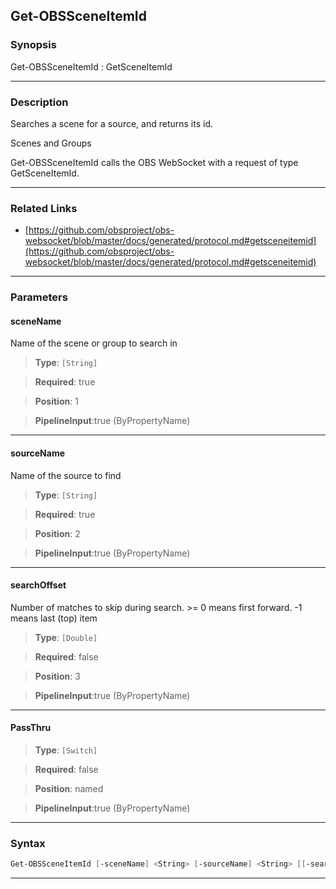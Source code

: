 Get-OBSSceneItemId
------------------
### Synopsis
Get-OBSSceneItemId : GetSceneItemId

---
### Description

Searches a scene for a source, and returns its id.

Scenes and Groups


Get-OBSSceneItemId calls the OBS WebSocket with a request of type GetSceneItemId.

---
### Related Links
* [https://github.com/obsproject/obs-websocket/blob/master/docs/generated/protocol.md#getsceneitemid](https://github.com/obsproject/obs-websocket/blob/master/docs/generated/protocol.md#getsceneitemid)



---
### Parameters
#### **sceneName**

Name of the scene or group to search in



> **Type**: ```[String]```

> **Required**: true

> **Position**: 1

> **PipelineInput**:true (ByPropertyName)



---
#### **sourceName**

Name of the source to find



> **Type**: ```[String]```

> **Required**: true

> **Position**: 2

> **PipelineInput**:true (ByPropertyName)



---
#### **searchOffset**

Number of matches to skip during search. >= 0 means first forward. -1 means last (top) item



> **Type**: ```[Double]```

> **Required**: false

> **Position**: 3

> **PipelineInput**:true (ByPropertyName)



---
#### **PassThru**

> **Type**: ```[Switch]```

> **Required**: false

> **Position**: named

> **PipelineInput**:true (ByPropertyName)



---
### Syntax
```PowerShell
Get-OBSSceneItemId [-sceneName] <String> [-sourceName] <String> [[-searchOffset] <Double>] [-PassThru] [<CommonParameters>]
```
---
